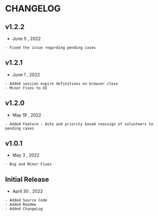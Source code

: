 
# CHANGELOG

## v1.2.2
- June 5 , 2022
```
- Fixed the issue regarding pending cases
``` 

## v1.2.1
- June 1 , 2022
```
- Added session expire definitions on browser close
- Minor Fixes to UI
```

## v1.2.0
- May 19 , 2022
```
- Added Feature : Auto and priority based reassign of volunteers to pending cases
```

## v1.0.1
- May 3 , 2022
```
- Bug and Minor Fixes
```

## Initial Release
- April 30 , 2022
```
- Added Source Code
- Added Readme 
- Added ChangeLog 
```